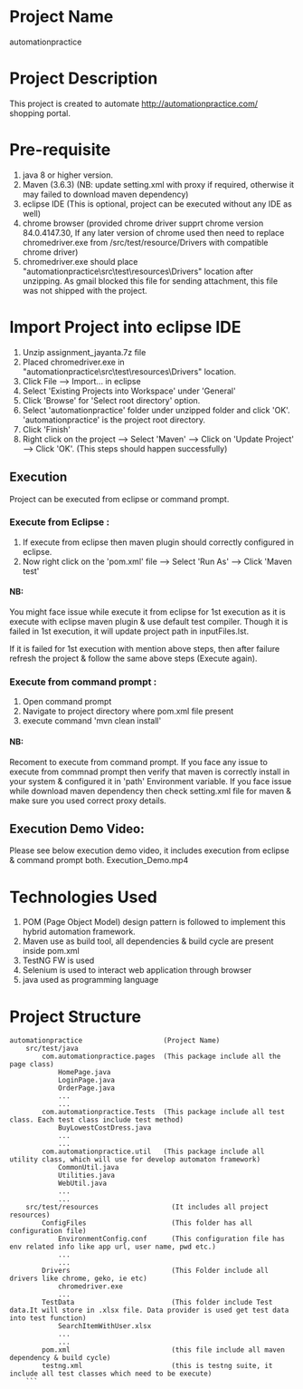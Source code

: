 # Project Name
automationpractice

# Project Description
This project is created to automate http://automationpractice.com/ shopping portal.

# Pre-requisite
1. java 8 or higher version.
2. Maven (3.6.3) (NB: update setting.xml with proxy if required, otherwise it may failed to download maven dependency) 
3. eclipse IDE (This is optional, project can be executed without any IDE as well)
4. chrome browser (provided chrome driver supprt chrome version 84.0.4147.30, 
					If any later version of chrome used then need to replace chromedriver.exe from /src/test/resource/Drivers with compatible chrome driver)
5. chromedriver.exe should place "automationpractice\src\test\resources\Drivers" location after unzipping. As gmail blocked this file for sending attachment, this file was not shipped with the project. 


# Import Project into eclipse IDE
1. Unzip assignment_jayanta.7z file
2. Placed chromedriver.exe in "automationpractice\src\test\resources\Drivers" location.
3. Click File --> Import... in eclipse
4. Select 'Existing Projects into Workspace' under 'General'
5. Click 'Browse' for 'Select root directory' option.
6. Select 'automationpractice' folder under unzipped folder and click 'OK'. 'automationpractice' is the project root directory.
7. Click 'Finish'
8. Right click on the project --> Select 'Maven' --> Click on 'Update Project' --> Click 'OK'. (This steps should happen successfully)

## Execution
Project can be executed from eclipse or command prompt.

### Execute from Eclipse :
1. If execute from eclipse then maven plugin should correctly configured in eclipse.
2. Now right click on the 'pom.xml' file --> Select 'Run As' --> Click 'Maven test'
		
#### NB: 
You might face issue while execute it from eclipse for 1st execution as it is execute with eclipse maven plugin & use default test compiler. Though it is failed in 1st execution, it will update project path in inputFiles.lst.

If it is failed for 1st execution with mention above steps, then after failure refresh the project & follow the same above steps (Execute again). 

### Execute from command prompt :
1. Open command prompt
2. Navigate to project directory where pom.xml file present
3. execute command 'mvn clean install'
		
#### NB:
Recoment to execute from command prompt.
If you face any issue to execute from commnad prompt then verify that maven is correctly install in your system & configured it in 'path' Environment variable.
If you face issue while download maven dependency then check setting.xml file for maven & make sure you used correct proxy details.

## Execution Demo Video:
Please see below execution demo video, it includes execution from eclipse & command prompt both.
Execution_Demo.mp4

		
# Technologies Used
1. POM (Page Object Model) design pattern is followed to implement this hybrid automation framework.
2. Maven use as build tool, all dependencies & build cycle are present inside pom.xml
3. TestNG FW is used 
4. Selenium is used to interact web application through browser
5. java used as programming language  

# Project Structure
```
automationpractice     				  (Project Name)
	src/test/java
		com.automationpractice.pages  (This package include all the page class)
			HomePage.java
			LoginPage.java
			OrderPage.java
			...
			...
		com.automationpractice.Tests  (This package include all test class. Each test class include test method)
			BuyLowestCostDress.java
			...
			...
		com.automationpractice.util   (This package include all utility class, which will use for develop automaton framework)
			CommonUtil.java
			Utilities.java
			WebUtil.java
			...
			...
	src/test/resources  				(It includes all project resources)
		ConfigFiles 					(This folder has all configuration file)   
			EnvironmentConfig.conf		(This configuration file has env related info like app url, user name, pwd etc.)
			...
			...
		Drivers							(This Folder include all drivers like chrome, geko, ie etc)
			chromedriver.exe
			...
		TestData						(This folder include Test data.It will store in .xlsx file. Data provider is used get test data into test function)
			SearchItemWithUser.xlsx
			...
			...
		pom.xml							(this file include all maven dependency & build cycle)
		testng.xml						(this is testng suite, it include all test classes which need to be execute)
	```	
		

